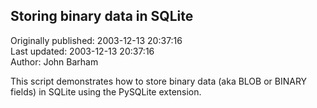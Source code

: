 ## Storing binary data in SQLite  
Originally published: 2003-12-13 20:37:16  
Last updated: 2003-12-13 20:37:16  
Author: John Barham  
  
This script demonstrates how to store binary data (aka BLOB or BINARY fields) in SQLite using the PySQLite extension.